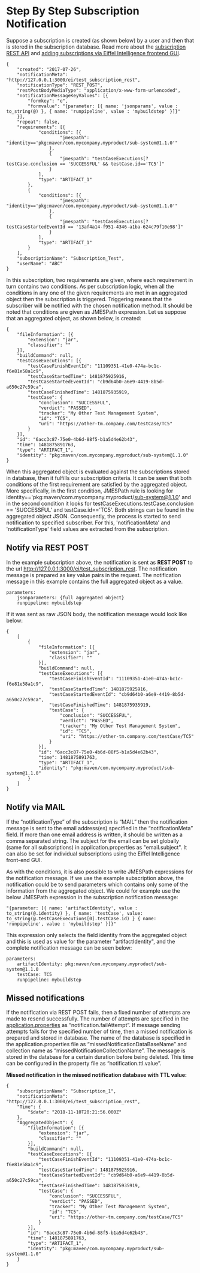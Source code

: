 # Step By Step Subscription Notification

Suppose a subscription is created (as shown below) by a user and then that is
stored in the subscription database. Read more about the [subscription REST API](https://github.com/eiffel-community/eiffel-intelligence/blob/master/wiki/markdown/subscription-API.md)
and [adding subscriptions via Eiffel Intelligence frontend GUI](https://github.com/eiffel-community/eiffel-intelligence-frontend/blob/master/wiki/markdown/add-subscription.md).

    {
        "created": "2017-07-26",
        "notificationMeta": "http://127.0.0.1:3000/ei/test_subscription_rest",
        "notificationType": "REST_POST",
        "restPostBodyMediaType": "application/x-www-form-urlencoded",
        "notificationMessageKeyValues": [{
            "formkey": "e",
            "formvalue": "{parameter: [{ name: 'jsonparams', value : to_string(@) }, { name: 'runpipeline', value : 'mybuildstep' }]}"
        }],
        "repeat": false,
        "requirements": [{
                "conditions": [{
                        "jmespath": "identity=='pkg:maven/com.mycompany.myproduct/sub-system@1.1.0'"
                    },
                    {
                        "jmespath": "testCaseExecutions[?testCase.conclusion == 'SUCCESSFUL' && testCase.id=='TC5']"
                    }
                ],
                "type": "ARTIFACT_1"
            },
            {
                "conditions": [{
                        "jmespath": "identity=='pkg:maven/com.mycompany.myproduct/sub-system@1.1.0'"
                    },
                    {
                        "jmespath": "testCaseExecutions[?testCaseStartedEventId == '13af4a14-f951-4346-a1ba-624c79f10e98']"
                    }
                ],
                "type": "ARTIFACT_1"
            }
        ],
        "subscriptionName": "Subscription_Test",
        "userName": "ABC"
    }


In this subscription, two requirements are given, where each requirement in turn
contains two conditions. As per subscription logic, when all the conditions in
any one of the given requirements are met in an aggregated object then the
subscription is triggered. Triggering means that the subscriber will be notified
with the chosen notification method. It should be noted that conditions are given
as JMESPath expression. Let us suppose that an aggregated object, as shown below,
is created:

    {
        "fileInformation": [{
            "extension": "jar",
            "classifier": ""
        }],
        "buildCommand": null,
        "testCaseExecutions": [{
            "testCaseFinishEventId": "11109351-41e0-474a-bc1c-f6e81e58a1c9",
            "testCaseStartedTime": 1481875925916,
            "testCaseStartedEventId": "cb9d64b0-a6e9-4419-8b5d-a650c27c59ca",
            "testCaseFinishedTime": 1481875935919,
            "testCase": {
                "conclusion": "SUCCESSFUL",
                "verdict": "PASSED",
                "tracker": "My Other Test Management System",
                "id": "TC5",
                "uri": "https://other-tm.company.com/testCase/TC5"
            }
        }],
        "id": "6acc3c87-75e0-4b6d-88f5-b1a5d4e62b43",
        "time": 1481875891763,
        "type": "ARTIFACT_1",
        "identity": "pkg:maven/com.mycompany.myproduct/sub-system@1.1.0"
    }


When this aggregated object is evaluated against the subscriptions stored in
database, then it fulfills our subscription criteria. It can be seen that both
conditions of the first requirement are satisfied by the aggregated object.
More specifically, in the first condition, JMESPath rule is looking for
identity=='pkg:maven/com.mycompany.myproduct/sub-system@1.1.0' and in the second
condition it looks for testCaseExecutions.testCase.conclusion == 'SUCCESSFUL'
and testCase.id=='TC5'. Both strings can be found in the aggregated object JSON.
Consequently, the process is started to send notification to specified subscriber.
For this, 'notificationMeta' and 'notificationType' field values are extracted
from the subscription.

## Notify via REST POST
In the example subscription above, the notification is sent as **REST POST** to
the url http://127.0.0.1:3000/ei/test_subscription_rest. The notification message
is prepared as key value pairs in the request. The notification message in
this example contains the full aggregated object as a value.

    parameters:
        jsonparameters: {full aggregated object}
        runpipeline: mybuildstep

If it was sent as raw JSON body, the notification message would look like below:

    {
        [
            {
                "fileInformation": [{
                    "extension": "jar",
                    "classifier": ""
                }],
                "buildCommand": null,
                "testCaseExecutions": [{
                    "testCaseFinishEventId": "11109351-41e0-474a-bc1c-f6e81e58a1c9",
                    "testCaseStartedTime": 1481875925916,
                    "testCaseStartedEventId": "cb9d64b0-a6e9-4419-8b5d-a650c27c59ca",
                    "testCaseFinishedTime": 1481875935919,
                    "testCase": {
                        "conclusion": "SUCCESSFUL",
                        "verdict": "PASSED",
                        "tracker": "My Other Test Management System",
                        "id": "TC5",
                        "uri": "https://other-tm.company.com/testCase/TC5"
                    }
                }],
                "id": "6acc3c87-75e0-4b6d-88f5-b1a5d4e62b43",
                "time": 1481875891763,
                "type": "ARTIFACT_1",
                "identity": "pkg:maven/com.mycompany.myproduct/sub-system@1.1.0"
            }
        ]
    }


## Notify via MAIL
If the “notificationType” of the subscription is “MAIL” then the notification
message is sent to the email address(es) specified in the “notificationMeta”
field. If more than one email address is written, it should be written as a
comma separated string. The subject for the email can be set globally (same
for all subscriptions) in application.properties as "email.subject". It can
also be set for individual subscriptions using the Eiffel Intelligence front-end GUI.

As with the conditions, it is also possible to write JMESPath expressions
for the notification message. If we use the example subscription above, the
notification could be to send parameters which contains only some of the
information from the aggregated object. We could for example use the below
JMESPath expression in the subscription notification message:

    "{parameter: [{ name: 'artifactIdentity', value : to_string(@.identity) }, { name: 'testCase', value: to_string(@.testCaseExecutions[0].testCase.id) } { name: 'runpipeline', value : 'mybuildstep' }]}"

This expression only selects the field identity from the aggregated object
and this is used as value for the parameter "artifactIdentity", and the
complete notification message can be seen below:

    parameters:
        artifactIdentity: pkg:maven/com.mycompany.myproduct/sub-system@1.1.0
        testCase: TC5
        runpipeline: mybuildstep


## Missed notifications

If the notification via REST POST fails, then a fixed number of attempts are
made to resend successfully. The number of attempts are specified in the
[application.properties](https://github.com/eiffel-community/eiffel-intelligence/blob/master/src/main/resources/application.properties)
as “notification.failAttempt”. If message sending attempts fails for the
specified number of time, then a missed notification is prepared and stored
in database. The name of the database is specified in the application.properties
file as “missedNotificationDataBaseName” and collection name as
“missedNotificationCollectionName”. The message is stored in the database
for a certain duration before being deleted. This time can be configured in the
property file as “notification.ttl.value”.

**Missed notification in the missed notification database with TTL value:**

    {
        "subscriptionName": "Subscription_1",
        "notificationMeta": "http://127.0.0.1:3000/ei/test_subscription_rest",
        "Time": {
            "$date": "2018-11-10T20:21:56.000Z"
        },
        "AggregatedObject": {
            "fileInformation": [{
                "extension": "jar",
                "classifier": ""
            }],
            "buildCommand": null,
            "testCaseExecutions": [{
                "testCaseFinishEventId": "11109351-41e0-474a-bc1c-f6e81e58a1c9",
                "testCaseStartedTime": 1481875925916,
                "testCaseStartedEventId": "cb9d64b0-a6e9-4419-8b5d-a650c27c59ca",
                "testCaseFinishedTime": 1481875935919,
                "testCase": {
                    "conclusion": "SUCCESSFUL",
                    "verdict": "PASSED",
                    "tracker": "My Other Test Management System",
                    "id": "TC5",
                    "uri": "https://other-tm.company.com/testCase/TC5"
                }
            }],
            "id": "6acc3c87-75e0-4b6d-88f5-b1a5d4e62b43",
            "time": 1481875891763,
            "type": "ARTIFACT_1",
            "identity": "pkg:maven/com.mycompany.myproduct/sub-system@1.1.0"
        }
    }
